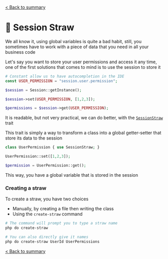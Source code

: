 [< Back to summary](../home.md)

# 🥤 Session Straw

We all know it, using global variables is quite a bad habit,
still, you sometimes have to work with a piece of data that you need in all your business code

Let's say you want to store your user permissions and access it any time,
one of the first solutions that comes to mind is to use the session to store it

```php
# Constant allow us to have autocompletion in the IDE
const USER_PERMISSION = "session.user.permission";

$session = Session::getInstance();

$session->set(USER_PERMISSION, [1,2,3]);

$permissions = $session->get(USER_PERMISSION);
```

It is readable, but not very practical, we can do better,
with the [`SessionStraw`](../../Classes/Extras/SessionStraw.php) trait

This trait is simply a way to transform a class into a global getter-setter that store its data to the session

```php
class UserPermission { use SessionStraw; }

UserPermission::set([1,2,3]);

$permission = UserPermission::get();
```

This way, you have a global variable that is stored in the session

### Creating a straw

To create a straw, you have two choices
- Manually, by creating a file then writing the class
- Using the `create-straw` command

```bash
# The command will prompt you to type a straw name
php do create-straw

# You can also directly give it names
php do create-straw UserId UserPermissions
```

[< Back to summary](../home.md)